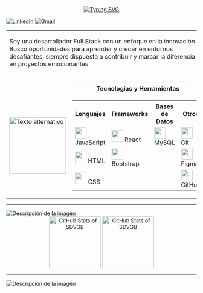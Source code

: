 <div align="center">
    <a href="https://git.io/typing-svg"><img src="https://readme-typing-svg.demolab.com?font=Fira+Code&pause=1000&color=EE6FEC&background=6A671F00&center=true&width=500&lines=Encantada+de+conocerte!+Soy+Stefania;%C2%A1Bienvenido+a+mi+perfil+de+GitHub!" alt="Typing SVG" /></a>
</div>

[![LinkedIn](https://img.shields.io/badge/LinkedIn-0077B5?style=for-the-badge&logo=linkedin&logoColor=white&color=000000&style=border-radius:0)](https://www.linkedin.com/in/stefania-guzman/)
[![Gmail](https://img.shields.io/badge/Gmail-D14836?style=for-the-badge&logo=gmail&logoColor=white&color=000000&style=border-radius:0)](mailto:stefaniaguzman2516@gmail.com)




<table>
    <tr>
        <td colspan="2">
            <p>Soy una desarrollador Full Stack con un enfoque en la innovación. Busco oportunidades para aprender y crecer en entornos desafiantes, siempre dispuesta a contribuir y marcar la diferencia en proyectos emocionantes.</p><br>
        </td>
    </tr>
    <tr>
        <td></td>
        <th>Tecnologías y Herramientas</th>
    </tr>
    <tr>
        <td>
            <img src="https://media4.giphy.com/media/v1.Y2lkPTc5MGI3NjExZW1lM3VzbnBscm8wY3p3c244aW5hNHpscnZhYjNmeWtranB4dXl2eCZlcD12MV9pbnRlcm5hbF9naWZfYnlfaWQmY3Q9Zw/KGhpQ5NMoWKQurlHwI/giphy.gif" alt="Texto alternativo" width="150" align="center">
        </td>
        <td>
            <table align="center"">
                <tr>
                  <th width="150">Lenguajes</th>
                  <th width="150">Frameworks</th>
                  <th width="150">Bases de Datos</th>
                  <th width="150">Otros</th>
                </tr>
                <tr>
                  <td><img src="https://skillicons.dev/icons?i=js" width="30"> JavaScript</td>
                  <td><img src="https://skillicons.dev/icons?i=react" width="30"> React</td>
                  <td><img src="https://skillicons.dev/icons?i=mysql" width="30"> MySQL</td>
                  <td><img src="https://skillicons.dev/icons?i=git" width="30"> Git</td>
                </tr>
                <tr>
                  <td><img src="https://skillicons.dev/icons?i=html" width="30"> HTML</td>
                  <td><img src="https://skillicons.dev/icons?i=bootstrap" width="30"> Bootstrap</td>
                  <td></td>
                  <td><img src="https://skillicons.dev/icons?i=figma" width="30"> Figma</td>
                </tr>
                <tr>
                  <td><img src="https://skillicons.dev/icons?i=css" width="30"> CSS</td>
                  <td></td>
                  <td></td> 
                  <td><img src="https://skillicons.dev/icons?i=github" width="30"> GitHub</td>
                </tr>
              </table>
        </td>
    </tr>
</table>
<hr>

<picture>
    <source  
        srcset="https://github.com/user-attachments/assets/ed05891b-b9d3-4957-a02f-4112659ec4ef"
        media="(prefers-color-scheme: dark)"
     />
    <source 
        srcset="https://github.com/user-attachments/assets/9dc52364-3ca1-4548-8826-bb03a5fe9ee6"
        media="(prefers-color-scheme: light), (prefers-color-scheme: no-preference)"
     />
    <img src="https://github.com/user-attachments/assets/9dc52364-3ca1-4548-8826-bb03a5fe9ee6" alt="Descripción de la imagen" />
</picture>

<div align="center">
    <picture>
        <source  height=137
            srcset="https://github-readme-stats.vercel.app/api?username=SDVGB&show_icons=true&bg_color=00000000&locale=es&ring_color=ee6fec&rank_icon=github&icon_color=ee6fec&text_color=FFFFFF&hide_title=true"
            media="(prefers-color-scheme: dark)"
        />
        <source height=137
            srcset="https://github-readme-stats.vercel.app/api?username=SDVGB&show_icons=true&bg_color=00000000&locale=es&ring_color=ee6fec&rank_icon=github&icon_color=ee6fec&text_color=000000&hide_title=true"
            media="(prefers-color-scheme: light), (prefers-color-scheme: no-preference)"
        />
        <img
            src="https://github-readme-stats.vercel.app/api?username=SDVGB&show_icons=true"
            alt="GitHub Stats of SDVGB"
        />
    </picture>
    <picture>
        <source height=137
            srcset="https://github-readme-stats.vercel.app/api/top-langs/?username=SDVGB&layout=compact&bg_color=00000000&locale=es&text_color=FFFFFF&title_color=FFFFFF"
            media="(prefers-color-scheme: dark)"
        />
        <source height=137
            srcset="https://github-readme-stats.vercel.app/api/top-langs/?username=SDVGB&layout=compact&locale=es&title_color=000000"
            media="(prefers-color-scheme: light), (prefers-color-scheme: no-preference)"
        />
        <img 
            src="https://github-readme-stats.vercel.app/api/top-langs/?username=SDVGB&layout=compact&locale=es"
            alt="GitHub Stats of SDVGB"
        />
    </picture>
</div>
<hr>




<picture>
    <source  
        srcset="https://github.com/user-attachments/assets/c62b971d-f4bc-426e-afd6-cdcf44b770d9"
        media="(prefers-color-scheme: dark)"
     />
    <source 
        srcset="https://github.com/user-attachments/assets/42d98bf4-2e17-4739-af34-4dd269e0aa96"
        media="(prefers-color-scheme: light), (prefers-color-scheme: no-preference)"
     />
    <img src="https://github.com/user-attachments/assets/9dc52364-3ca1-4548-8826-bb03a5fe9ee6" alt="Descripción de la imagen" />
</picture>

